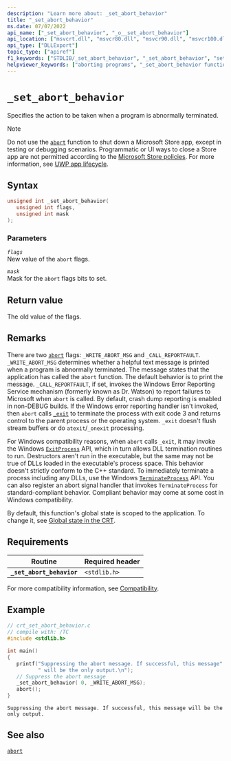 ```yaml
---
description: "Learn more about: _set_abort_behavior"
title: "_set_abort_behavior"
ms.date: 07/07/2022
api_name: ["_set_abort_behavior", "_o__set_abort_behavior"]
api_location: ["msvcrt.dll", "msvcr80.dll", "msvcr90.dll", "msvcr100.dll", "msvcr100_clr0400.dll", "msvcr110.dll", "msvcr110_clr0400.dll", "msvcr120.dll", "msvcr120_clr0400.dll", "ucrtbase.dll", "api-ms-win-crt-runtime-l1-1-0.dll", "api-ms-win-crt-private-l1-1-0.dll"]
api_type: ["DLLExport"]
topic_type: ["apiref"]
f1_keywords: ["STDLIB/_set_abort_behavior", "_set_abort_behavior", "set_abort_behavior"]
helpviewer_keywords: ["aborting programs", "_set_abort_behavior function", "set_abort_behavior function"]
---
```

# `_set_abort_behavior`

Specifies the action to be taken when a program is abnormally terminated.

> [!NOTE]
> Do not use the [`abort`](abort.md) function to shut down a Microsoft Store app, except in testing or debugging scenarios. Programmatic or UI ways to close a Store app are not permitted according to the [Microsoft Store policies](/legal/windows/agreements/store-policies). For more information, see [UWP app lifecycle](/windows/uwp/launch-resume/app-lifecycle).

## Syntax

```C
unsigned int _set_abort_behavior(
   unsigned int flags,
   unsigned int mask
);
```

### Parameters

*`flags`*\
New value of the `abort` flags.

*`mask`*\
Mask for the `abort` flags bits to set.

## Return value

The old value of the flags.

## Remarks

There are two [`abort`](abort.md) flags: `_WRITE_ABORT_MSG` and `_CALL_REPORTFAULT`. `_WRITE_ABORT_MSG` determines whether a helpful text message is printed when a program is abnormally terminated. The message states that the application has called the `abort` function. The default behavior is to print the message. `_CALL_REPORTFAULT`, if set, invokes the Windows Error Reporting Service mechanism (formerly known as Dr. Watson) to report failures to Microsoft when `abort` is called. By default, crash dump reporting is enabled in non-DEBUG builds. If the Windows error reporting handler isn't invoked, then `abort` calls [`_exit`](exit-exit-exit.md) to terminate the process with exit code 3 and returns control to the parent process or the operating system. `_exit` doesn't flush stream buffers or do `atexit`/`_onexit` processing.

For Windows compatibility reasons, when `abort` calls `_exit`, it may invoke the Windows [`ExitProcess`](/windows/win32/api/processthreadsapi/nf-processthreadsapi-exitprocess) API, which in turn allows DLL termination routines to run. Destructors aren't run in the executable, but the same may not be true of DLLs loaded in the executable's process space. This behavior doesn't strictly conform to the C++ standard. To immediately terminate a process including any DLLs, use the Windows [`TerminateProcess`](/windows/desktop/api/processthreadsapi/nf-processthreadsapi-terminateprocess) API. You can also register an abort signal handler that invokes `TerminateProcess` for standard-compliant behavior. Compliant behavior may come at some cost in Windows compatibility.

By default, this function's global state is scoped to the application. To change it, see [Global state in the CRT](../global-state.md).

## Requirements

| Routine | Required header |
|--|--|
| **`_set_abort_behavior`** | `<stdlib.h>` |

For more compatibility information, see [Compatibility](../compatibility.md).

## Example

```C
// crt_set_abort_behavior.c
// compile with: /TC
#include <stdlib.h>

int main()
{
   printf("Suppressing the abort message. If successful, this message"
          " will be the only output.\n");
   // Suppress the abort message
   _set_abort_behavior( 0, _WRITE_ABORT_MSG);
   abort();
}
```

```Output
Suppressing the abort message. If successful, this message will be the only output.
```

## See also

[`abort`](abort.md)
